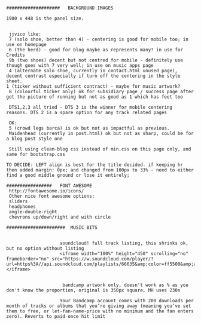 
	####################   BACKGROUND IMAGES

    1900 x 448 is the panel size.


     jjvico like:
     7 (solo shoe, better than 4) - centering is good for mobile too; in use on homepage
     6 (the herd) - good for blog maybe as represents many? in use for Credits
     9b (two shoes) decent but not centred for mobile - definitely use though goes with 7 very well; in use on music apps page
     4 (alternate solo shoe, currently in contact.html unused page), decent contrast especially if turn off the centering in the style sheet.
    1 (ticker without sufficient contract) - maybe for music artwork?
     8 (colourful ticker only) ok for subsidiary page / success page after got the picture of running but not as good as 1 which has feet too

     DTS1,2,3 all tried - DTS 3 is the winner for mobile centering reasons. DTS 2 is a spare option for any track related pages

     OK:
     5 (crowd legs barca) is ok but not as impactful as previous.
     Maidenhead (currently in post.html) ok but not as sharp, could be for a blog post style one 

     Still using clean-blog css instead of min.css on this page only, and same for bootstrap.css

    TO DECIDE: LEFT align is best for the title decided. if keeping hr then added margin: 0px; and changed from 100px to 33% - need to either find a good middle ground or lose it entirely;

	#################   FONT AWESOME
	 http://fontawesome.io/icons/
	 Other nice font awesome options:
     sliders
     headphones
     angle-double-right
     chevrons up/down/right and with circle  

	######################  MUSIC BITS


                        soundcloud! full track listing, this shrinks ok, but no option without listing
                        <iframe width="100%" height="450" scrolling="no" frameborder="no" src="https://w.soundcloud.com/player/?url=https%3A//api.soundcloud.com/playlists/66635&amp;color=ff5500&amp;auto_play=false&amp;hide_related=false&amp;show_comments=true&amp;show_user=true&amp;show_reposts=false"></iframe>
						

                         bandcamp artwork only, doesn't work as % as you don't know the proportion, original is 350px square, MH uses 230s

                        Your Bandcamp account comes with 200 downloads per month of tracks or albums that you’re giving away (meaning you’ve set them to free, or let-fan-name-price with no minimum and the fan enters zero). Reverts to paid once hit limit

					    
